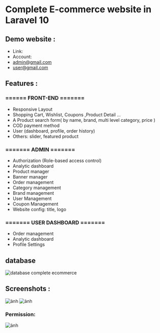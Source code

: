 # Complete E-commerce website in  Laravel 10

## Demo website :
+ Link:
+ Account:
+ admin@gmail.com
+ user@gmail.com

## Features :

### ====== FRONT-END =======

- Responsive Layout
- Shopping Cart, Wishlist, Coupons ,Product Detail ...
- A Product search form( by name, brand, multi level category, price )
- COD payment method
- User (dashboard, profile, order history)
- Others: slider, featured product

### ======= ADMIN =======
- Authorization (Role-based access control)
- Analytic dashboard
- Product manager
- Banner manager
- Order management
- Category management
- Brand management
- User Management
- Coupon Management
- Website config: title, logo

### ======= USER DASHBOARD =======

- Order management
- Analytic dashboard
- Profile Settings

## database
![database complete ecommerce](https://github.com/1119-DuyNguyen/complete-ecommerce-lar/assets/62139508/00f61e19-6c71-471d-ac26-1687a8a34115)

## Screenshots :
![ảnh](https://github.com/1119-DuyNguyen/complete-ecommerce-lar/assets/62139508/36e324c9-b911-402a-80be-a81e4a5fe19a)
![ảnh](https://github.com/1119-DuyNguyen/complete-ecommerce-lar/assets/62139508/bfc47ef4-b481-4b0d-97b0-6001b7801f1d)
### Permission:
![ảnh](https://github.com/1119-DuyNguyen/complete-ecommerce-lar/assets/62139508/328d2667-b32d-41ef-85a4-3a41d26ad829)
